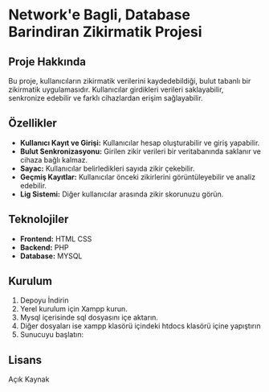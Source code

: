# Network'e Bagli, Database Barindiran Zikirmatik Projesi

## Proje Hakkında
Bu proje, kullanıcıların zikirmatik verilerini kaydedebildiği, bulut tabanlı bir zikirmatik uygulamasıdır. Kullanıcılar girdikleri verileri saklayabilir, senkronize edebilir ve farklı cihazlardan erişim sağlayabilir.

## Özellikler
- **Kullanıcı Kayıt ve Girişi:** Kullanıcılar hesap oluşturabilir ve giriş yapabilir.
- **Bulut Senkronizasyonu:** Girilen zikir verileri bir veritabanında saklanır ve cihaza bağlı kalmaz.
- **Sayac:** Kullanıcılar belirledikleri sayıda zikir çekebilir.
- **Geçmiş Kayıtlar:** Kullanıcılar önceki zikirlerini görüntüleyebilir ve analiz edebilir.
- **Lig Sistemi:** Diğer kullanıcılar arasında zikir skorunuzu görün.

## Teknolojiler
- **Frontend:** HTML CSS
- **Backend:** PHP
- **Database:** MYSQL


## Kurulum
1. Depoyu İndirin
2. Yerel kurulum için Xampp kurun.
3. Mysql içerisinde sql dosyasını içe aktarın.
4. Diğer dosyaları ise xampp klasörü içindeki htdocs klasörü içine yapıştırın
5. Sunucuyu başlatın:


## Lisans
Açık Kaynak

